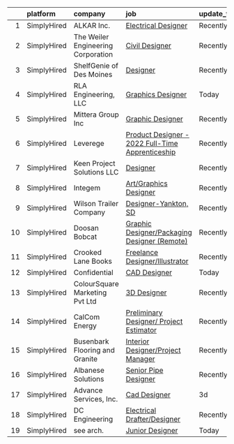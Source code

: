 

|    | platform    | company                            | job                                                                                                                                                      | update_time   | location         |
|---:|:------------|:-----------------------------------|:---------------------------------------------------------------------------------------------------------------------------------------------------------|:--------------|:-----------------|
|  1 | SimplyHired | ALKAR Inc.                         | [Electrical Designer](https://www.simplyhired.com/job/VKwKndV7U8rXf2qf93VgOwEb976wJiVRiAp5tkilkOiGOWjLZ41k0w?q=3d+designer)                              | Recently      | Lodi, WI         |
|  2 | SimplyHired | The Weiler Engineering Corporation | [Civil Designer](https://www.simplyhired.com/job/eClAtB7myBkosMIuctxqX9rkXjF_71FvXJMlRBQocRp8Q2hzcy0YJw?q=3d+designer)                                   | Recently      | Punta Gorda, FL  |
|  3 | SimplyHired | ShelfGenie of Des Moines           | [Designer](https://www.simplyhired.com/job/yfpwF4oYUkzmQybOI5lSTuPksgNBSe1RlWoeWyAFAtBJ_-r1a1QpOw?q=3d+designer)                                         | Recently      | Des Moines, IA   |
|  4 | SimplyHired | RLA Engineering, LLC               | [Graphics Designer](https://www.simplyhired.com/job/dC_HBRvx4AXYejulm5uCoRA5A2EJQ2opNWFpY1kZng8M-uHjz4haAQ?q=3d+designer)                                | Today         | Remote           |
|  5 | SimplyHired | Mittera Group Inc                  | [Graphic Designer](https://www.simplyhired.com/job/dx_yNPJF0-9yroRWLFfNdfWEvNzPa6c9gy5fZLJZE6Qsa8VkFskkuQ?q=3d+designer)                                 | Recently      | Des Moines, IA   |
|  6 | SimplyHired | Leverege                           | [Product Designer - 2022 Full-Time Apprenticeship](https://www.simplyhired.com/job/f2PnrkNkoKjnF_c7MsOM41LbDj7RDHIKkfuGC1pKOOPB0dNQ0HmV5w?q=3d+designer) | Recently      | Remote           |
|  7 | SimplyHired | Keen Project Solutions LLC         | [Designer](https://www.simplyhired.com/job/xYI9JuOGqFTKSUQhxjsD2op8plXPRvq5h33FN2Jq9OKh2mxu6LRTiQ?q=3d+designer)                                         | Recently      | Ankeny, IA       |
|  8 | SimplyHired | Integem                            | [Art/Graphics Designer](https://www.simplyhired.com/job/010_JJuPgxv0B6iF55JEzXi5qw5pdDm1Reo_iw0bIAKAewTmfFBSjA?q=3d+designer)                            | Recently      | Remote           |
|  9 | SimplyHired | Wilson Trailer Company             | [Designer-Yankton, SD](https://www.simplyhired.com/job/TfuVfdM5xbHYE6pjwPim2wZq1SlRohes5TwjFeRduKiHW2uOx3-jcA?q=3d+designer)                             | Recently      | Yankton, SD      |
| 10 | SimplyHired | Doosan Bobcat                      | [Graphic Designer/Packaging Designer (Remote)](https://www.simplyhired.com/job/DSl5CDg6UQdD-lZk92QdP0TEqiZmAFjNSZ1G3U3JqH2zRrhRcNcZDA?q=3d+designer)     | Recently      | Clarksville, IA  |
| 11 | SimplyHired | Crooked Lane Books                 | [Freelance Designer/Illustrator](https://www.simplyhired.com/job/UhExaaYu1t4V71-D418Rl8bP7ITf3P-8-IaObyNXzN5HjI7MoCcq4w?q=3d+designer)                   | Recently      | Remote           |
| 12 | SimplyHired | Confidential                       | [CAD Designer](https://www.simplyhired.com/job/CIEvN_77DUk_7Gn0KA1QBtVMLgo3QTEl-KU_JMzeCKbmHOg57WIvfA?q=3d+designer)                                     | Today         | Melville, NY     |
| 13 | SimplyHired | ColourSquare Marketing Pvt Ltd     | [3D Designer](https://www.simplyhired.com/job/iqYvY3MFXpeeKFqwOQjumI-lhzNfUa_-A4CiEyzFSoP6niactBx3LA?q=3d+designer)                                      | Recently      | Remote           |
| 14 | SimplyHired | CalCom Energy                      | [Preliminary Designer/ Project Estimator](https://www.simplyhired.com/job/aJowns8Ln9qdvYZWYqyCjfwxCgdFh8KrWAHqEErQDxbHDjidM3cxOw?q=3d+designer)          | Recently      | Durango, CO      |
| 15 | SimplyHired | Busenbark Flooring and Granite     | [Interior Designer/Project Manager](https://www.simplyhired.com/job/pyT6zMKi-M1IXvLrgX7cP4Mwx-GZQC1DuhxnA575rDykUW9it-bfpw?q=3d+designer)                | Recently      | Columbia, MO     |
| 16 | SimplyHired | Albanese Solutions                 | [Senior Pipe Designer](https://www.simplyhired.com/job/U-u9pauflhPZm-HRaiN2qJhQFnSfFghcoCUeUoowQoIP4z8Bks7MwQ?q=3d+designer)                             | Recently      | Fieldsboro, NJ   |
| 17 | SimplyHired | Advance Services, Inc.             | [Cad Designer](https://www.simplyhired.com/job/6DcoqrtGUkL3H8NJmobvnyK9wuFzxmehXIBgnsK-4i0hON-JetWqHA?q=3d+designer)                                     | 3d            | Independence, IA |
| 18 | SimplyHired | DC Engineering                     | [Electrical Drafter/Designer](https://www.simplyhired.com/job/gwmxLnURmvfNOBf6gMlaTw1xPXeMld53YS1EFp8heXbfAm8QbuZN7Q?q=3d+designer)                      | Recently      | Meridian, ID     |
| 19 | SimplyHired | see arch.                          | [Junior Designer](https://www.simplyhired.com/job/ag9sEBXm0nxS0r6l25REGVSNkGO_yRFwmnBghGQhe2oUr5Z0TRct0Q?q=3d+designer)                                  | Today         | Remote           |